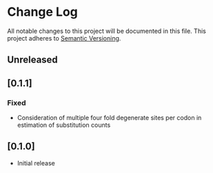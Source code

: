 # Change Log

All notable changes to this project will be documented in this file.
This project adheres to [Semantic Versioning](http://semver.org/).

## Unreleased

## [0.1.1]

### Fixed

- Consideration of multiple four fold degenerate sites per codon in estimation of substitution counts

## [0.1.0]

- Initial release
